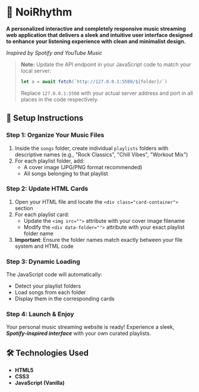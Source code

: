 # 🎵 NoiRhythm

**A personalized interactive and completely responsive music streaming web application that delivers a sleek and intuitive user interface designed to enhance your listening experience with clean and minimalist design.** 
          
  *Inspired by Spotify and YouTube Music*

> **Note:** Update the API endpoint in your JavaScript code to match your local server:
> ```javascript
> let a = await fetch(`http://127.0.0.1:5500/${folder}/`)
> ```
> Replace `127.0.0.1:5500` with your actual server address and port in all places in the code respectively.


## 🚀 Setup Instructions

### **Step 1: Organize Your Music Files**
1. Inside the `songs` folder, create individual `playlists` folders with descriptive names (e.g., "Rock Classics", "Chill Vibes", "Workout Mix")
2. For each playlist folder, add:
   - A cover image (JPG/PNG format recommended)
   - All songs belonging to that playlist

### **Step 2: Update HTML Cards**
1. Open your HTML file and locate the `<div class="card-container">` section
2. For each playlist card:
   - Update the `<img src="">` attribute with your cover image filename
   - Modify the `<div data-folder="">` attribute with your exact playlist folder name
3. **Important**: Ensure the folder names match exactly between your file system and HTML code

### **Step 3: Dynamic Loading**
The JavaScript code will automatically:
- Detect your playlist folders
- Load songs from each folder
- Display them in the corresponding cards

### **Step 4: Launch & Enjoy**
Your personal music streaming website is ready! Experience a sleek, ***Spotify-inspired interface*** with your own curated playlists.

## 🛠️ Technologies Used
- **HTML5**
- **CSS3**
- **JavaScript (Vanilla)**


